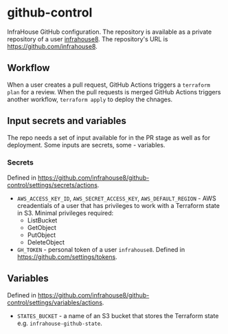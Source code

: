 # github-control
InfraHouse GitHub configuration.
The repository is available as a private repository of a user [infrahouse8](https://github.com/infrahouse8).
The repository's URL is https://github.com/infrahouse8.

## Workflow

When a user creates a pull request, GitHub Actions triggers a `terraform plan` for a review.
When the pull requests is merged GitHub Actions triggers another workflow, `terraform apply` to deploy the chnages.


## Input secrets and variables

The repo needs a set of input available for in the PR stage as well as for deployment.
Some inputs are secrets, some - variables.

### Secrets

Defined in https://github.com/infrahouse8/github-control/settings/secrets/actions.

* `AWS_ACCESS_KEY_ID`, `AWS_SECRET_ACCESS_KEY`, `AWS_DEFAULT_REGION` - AWS creadentials of a user that has privileges 
to work with a Terraform state in S3. Minimal privileges required:
    * ListBucket
    * GetObject
    * PutObject
    * DeleteObject
* `GH_TOKEN` - personal token of a user `infrahouse8`. Defined in https://github.com/settings/tokens.

## Variables

Defined in https://github.com/infrahouse8/github-control/settings/variables/actions.

* `STATES_BUCKET` - a name of an S3 bucket that stores the Terraform state e.g. `infrahouse-github-state`.
